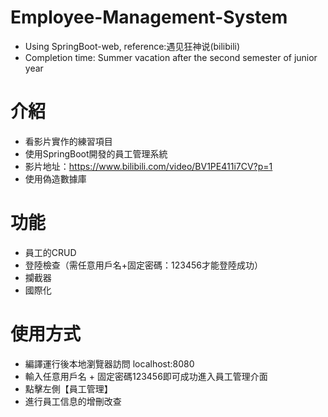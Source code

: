 # Employee-Management-System
- Using SpringBoot-web, reference:遇见狂神说(bilibili)
- Completion time: Summer vacation after the second semester of junior year

# 介紹
- 看影片實作的練習項目
- 使用SpringBoot開發的員工管理系統
- 影片地址：https://www.bilibili.com/video/BV1PE411i7CV?p=1
- 使用偽造數據庫

# 功能

- 員工的CRUD
- 登陸檢查（需任意用戶名+固定密碼：123456才能登陸成功）
- 攔截器
- 國際化

# 使用方式
- 編譯運行後本地瀏覽器訪問 localhost:8080
- 輸入任意用戶名 + 固定密碼123456即可成功進入員工管理介面
- 點擊左側【員工管理】
- 進行員工信息的增刪改查
